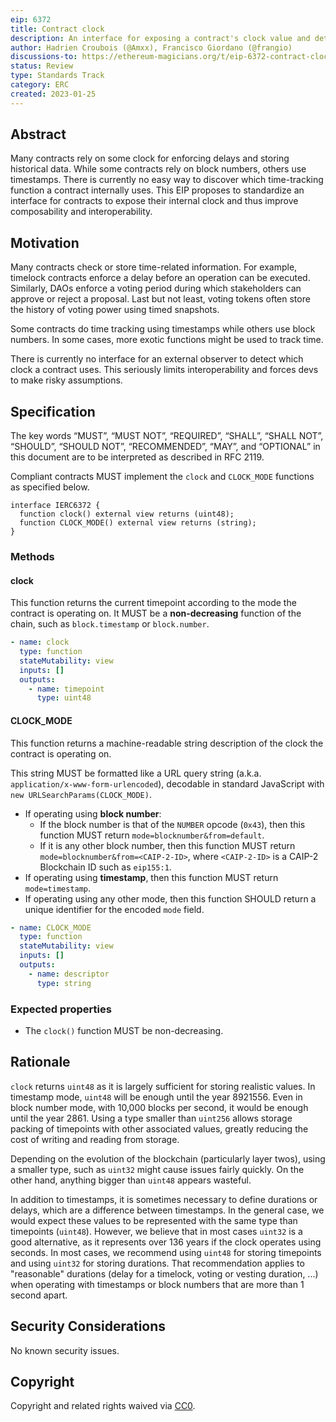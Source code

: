 ```yaml
---
eip: 6372
title: Contract clock
description: An interface for exposing a contract's clock value and details
author: Hadrien Croubois (@Amxx), Francisco Giordano (@frangio)
discussions-to: https://ethereum-magicians.org/t/eip-6372-contract-clock/12689
status: Review
type: Standards Track
category: ERC
created: 2023-01-25
---
```


## Abstract

Many contracts rely on some clock for enforcing delays and storing historical data. While some contracts rely on block numbers, others use timestamps. There is currently no easy way to discover which time-tracking function a contract internally uses. This EIP proposes to standardize an interface for contracts to expose their internal clock and thus improve composability and interoperability.

## Motivation

Many contracts check or store time-related information. For example, timelock contracts enforce a delay before an operation can be executed. Similarly, DAOs enforce a voting period during which stakeholders can approve or reject a proposal. Last but not least, voting tokens often store the history of voting power using timed snapshots.

Some contracts do time tracking using timestamps while others use block numbers. In some cases, more exotic functions might be used to track time.

There is currently no interface for an external observer to detect which clock a contract uses. This seriously limits interoperability and forces devs to make risky assumptions.

## Specification

The key words “MUST”, “MUST NOT”, “REQUIRED”, “SHALL”, “SHALL NOT”, “SHOULD”, “SHOULD NOT”, “RECOMMENDED”, “MAY”, and “OPTIONAL” in this document are to be interpreted as described in RFC 2119.

Compliant contracts MUST implement the `clock` and `CLOCK_MODE` functions as specified below.

```solidity
interface IERC6372 {
  function clock() external view returns (uint48);
  function CLOCK_MODE() external view returns (string);
}
```

### Methods

#### clock

This function returns the current timepoint according to the mode the contract is operating on. It MUST be a **non-decreasing** function of the chain, such as `block.timestamp` or `block.number`.

```yaml
- name: clock
  type: function
  stateMutability: view
  inputs: []
  outputs:
    - name: timepoint
      type: uint48
```

#### CLOCK_MODE

This function returns a machine-readable string description of the clock the contract is operating on.

This string MUST be formatted like a URL query string (a.k.a. `application/x-www-form-urlencoded`), decodable in standard JavaScript with `new URLSearchParams(CLOCK_MODE)`.

- If operating using **block number**:
  - If the block number is that of the `NUMBER` opcode (`0x43`), then this function MUST return `mode=blocknumber&from=default`.
  - If it is any other block number, then this function MUST return `mode=blocknumber&from=<CAIP-2-ID>`, where `<CAIP-2-ID>` is a CAIP-2 Blockchain ID such as `eip155:1`.
- If operating using **timestamp**, then this function MUST return `mode=timestamp`.
- If operating using any other mode, then this function SHOULD return a unique identifier for the encoded `mode` field.

```yaml
- name: CLOCK_MODE
  type: function
  stateMutability: view
  inputs: []
  outputs:
    - name: descriptor
      type: string
```

### Expected properties

- The `clock()` function MUST be non-decreasing.

## Rationale

`clock` returns `uint48` as it is largely sufficient for storing realistic values. In timestamp mode, `uint48` will be enough until the year 8921556. Even in block number mode, with 10,000 blocks per second, it would be enough until the year 2861. Using a type smaller than `uint256` allows storage packing of timepoints with other associated values, greatly reducing the cost of writing and reading from storage.

Depending on the evolution of the blockchain (particularly layer twos), using a smaller type, such as `uint32` might cause issues fairly quickly. On the other hand, anything bigger than `uint48` appears wasteful.

In addition to timestamps, it is sometimes necessary to define durations or delays, which are a difference between timestamps. In the general case, we would expect these values to be represented with the same type than timepoints (`uint48`). However, we believe that in most cases `uint32` is a good alternative, as it represents over 136 years if the clock operates using seconds. In most cases, we recommend using `uint48` for storing timepoints and using `uint32` for storing durations. That recommendation applies to "reasonable" durations (delay for a timelock, voting or vesting duration, ...) when operating with timestamps or block numbers that are more than 1 second apart.

## Security Considerations

No known security issues.

## Copyright

Copyright and related rights waived via [CC0](../LICENSE.md).
